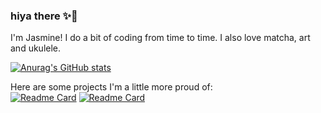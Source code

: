 ### hiya there ✨🌿
I'm Jasmine! I do a bit of coding from time to time. I also love matcha, art and ukulele.

[![Anurag's GitHub stats](https://github-readme-stats.vercel.app/api?username=jasmineke&show_icons=true&title_color=98705C&icon_color=98705C&text_color=D2A083&bg_color=FFF8F1)](https://github.com/anuraghazra/github-readme-stats)

Here are some projects I'm a little more proud of: <br />
[![Readme Card](https://github-readme-stats.vercel.app/api/pin/?username=jasmineke&repo=jasmineke.github.io&title_color=AEBF99&icon_color=AEBF99&bg_color=FFF8F1&text_color=C7DDA8)](https://github.com/jasmineke/jasmineke.github.io)
[![Readme Card](https://github-readme-stats.vercel.app/api/pin/?username=scheng20&repo=afk-chrome-extension&title_color=AEBF99&icon_color=AEBF99&bg_color=FFF8F1&text_color=C7DDA8)](https://github.com/scheng20/afk-chrome-extension)

<!--
**jasmineke/jasmineke** is a ✨ _special_ ✨ repository because its `README.md` (this file) appears on your GitHub profile.

Here are some ideas to get you started:

- 🔭 I’m currently working on ...
- 🌱 I’m currently learning ...
- 👯 I’m looking to collaborate on ...
- 🤔 I’m looking for help with ...
- 💬 Ask me about ...
- 📫 How to reach me: ...
- 😄 Pronouns: ...
- ⚡ Fun fact: ...
-->
